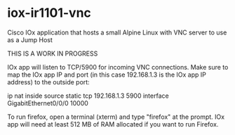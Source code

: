 # iox-ir1101-vnc
Cisco IOx application that hosts a small Alpine Linux with VNC server to use as a Jump Host

THIS IS A WORK IN PROGRESS

IOx app will listen to TCP/5900 for incoming VNC connections. Make sure to
map the IOx app IP and port (in this case 192.168.1.3 is the IOx app IP
address) to the outside port:
 
ip nat inside source static tcp 192.168.1.3 5900 interface GigabitEthernet0/0/0 10000

To run firefox, open a terminal (xterm) and type "firefox" at the prompt.
IOx app will need at least 512 MB of RAM allocated if you want to run
Firefox.
 